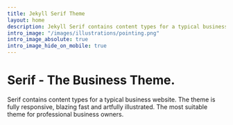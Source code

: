 ```yaml
---
title: Jekyll Serif Theme
layout: home
description: Jekyll Serif contains content types for a typical business website. The theme is fully responsive, blazing fast and artfully illustrated.
intro_image: "/images/illustrations/pointing.png"
intro_image_absolute: true
intro_image_hide_on_mobile: true
---
```


# Serif - The Business Theme.

Serif contains content types for a typical business website. The theme is fully responsive, blazing fast and artfully illustrated. The most suitable theme for professional business owners.
